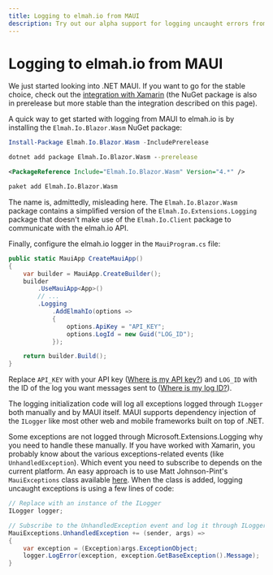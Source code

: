 ```yaml
---
title: Logging to elmah.io from MAUI
description: Try out our alpha support for logging uncaught errors from .NET MAUI to elmah.io. Get crashes from real users logged instantly and react before your users.
---
```


# Logging to elmah.io from MAUI

We just started looking into .NET MAUI. If you want to go for the stable choice, check out the [integration with Xamarin](logging-to-elmah-io-from-xamarin.md) (the NuGet package is also in prerelease but more stable than the integration described on this page).

A quick way to get started with logging from MAUI to elmah.io is by installing the `Elmah.Io.Blazor.Wasm` NuGet package:

```powershell fct_label="Package Manager"
Install-Package Elmah.Io.Blazor.Wasm -IncludePrerelease
```
```cmd fct_label=".NET CLI"
dotnet add package Elmah.Io.Blazor.Wasm --prerelease
```
```xml fct_label="PackageReference"
<PackageReference Include="Elmah.Io.Blazor.Wasm" Version="4.*" />
```
```xml fct_label="Paket CLI"
paket add Elmah.Io.Blazor.Wasm
```

The name is, admittedly, misleading here. The `Elmah.Io.Blazor.Wasm` package contains a simplified version of the `Elmah.Io.Extensions.Logging` package that doesn't make use of the `Elmah.Io.Client` package to communicate with the elmah.io API.

Finally, configure the elmah.io logger in the `MauiProgram.cs` file:

```csharp
public static MauiApp CreateMauiApp()
{
	var builder = MauiApp.CreateBuilder();
	builder
		.UseMauiApp<App>()
		// ...
		.Logging
			.AddElmahIo(options =>
			{
				options.ApiKey = "API_KEY";
				options.LogId = new Guid("LOG_ID");
			});

	return builder.Build();
}
```

Replace `API_KEY` with your API key ([Where is my API key?](where-is-my-api-key.md)) and `LOG_ID` with the ID of the log you want messages sent to ([Where is my log ID?](where-is-my-log-id.md)).

The logging initialization code will log all exceptions logged through `ILogger` both manually and by MAUI itself. MAUI supports dependency injection of the `ILogger` like most other web and mobile frameworks built on top of .NET.

Some exceptions are not logged through Microsoft.Extensions.Logging why you need to handle these manually. If you have worked with Xamarin, you probably know about the various exceptions-related events (like `UnhandledException`). Which event you need to subscribe to depends on the current platform. An easy approach is to use Matt Johnson-Pint's `MauiExceptions` class available <a href="https://gist.github.com/ThomasArdal/a598ba5113d63fd4a904c757c2267ca1#file-mauiexceptions-cs" target="_blank" rel="noopener noreferrer">here</a>. When the class is added, logging uncaught exceptions is using a few lines of code:

```csharp
// Replace with an instance of the ILogger
ILogger logger;

// Subscribe to the UnhandledException event and log it through ILogger
MauiExceptions.UnhandledException += (sender, args) =>
{
	var exception = (Exception)args.ExceptionObject;
	logger.LogError(exception, exception.GetBaseException().Message);
}
```